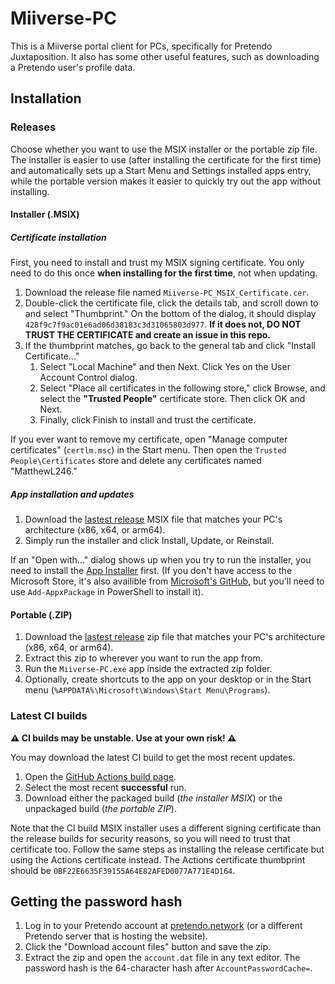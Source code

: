 # Miiverse-PC

This is a Miiverse portal client for PCs, specifically for Pretendo Juxtaposition. It also has some other useful features, such as downloading a Pretendo user's profile data.

## Installation

### Releases

Choose whether you want to use the MSIX installer or the portable zip file. The installer is easier to use (after installing the certificate for the first time) and automatically sets up a Start Menu and Settings installed apps entry, while the portable version makes it easier to quickly try out the app without installing.

#### Installer (.MSIX)

##### Certificate installation

First, you need to install and trust my MSIX signing certificate. You only need to do this once **when installing for the first time**, not when updating.

1. Download the release file named `Miiverse-PC_MSIX_Certificate.cer`.
2. Double-click the certificate file, click the details tab, and scroll down to and select "Thumbprint." On the bottom of the dialog, it should display `428f9c7f9ac01e6ad06d38183c3d31065803d977`. **If it does not, DO NOT TRUST THE CERTIFICATE and create an issue in this repo.**
3. If the thumbprint matches, go back to the general tab and click "Install Certificate..."
    1. Select "Local Machine" and then Next. Click Yes on the User Account Control dialog.
    2. Select "Place all certificates in the following store," click Browse, and select the **"Trusted People"** certificate store. Then click OK and Next.
    3. Finally, click Finish to install and trust the certificate.

If you ever want to remove my certificate, open "Manage computer certificates" (`certlm.msc`) in the Start menu. Then open the `Trusted People\Certificates` store and delete any certificates named "MatthewL246."

##### App installation and updates

1. Download the [lastest release](https://github.com/MatthewL246/Miiverse-PC/releases) MSIX file that matches your PC's architecture (x86, x64, or arm64).
2. Simply run the installer and click Install, Update, or Reinstall.

If an "Open with..." dialog shows up when you try to run the installer, you need to install the [App Installer](https://apps.microsoft.com/store/detail/app-installer/9NBLGGH4NNS1) first. (If you don't have access to the Microsoft Store, it's also availible from [Microsoft's GitHub](https://github.com/microsoft/winget-cli/releases), but you'll need to use `Add-AppxPackage` in PowerShell to install it).

#### Portable (.ZIP)

1. Download the [lastest release](https://github.com/MatthewL246/Miiverse-PC/releases) zip file that matches your PC's architecture (x86, x64, or arm64).
2. Extract this zip to wherever you want to run the app from.
3. Run the `Miiverse-PC.exe` app inside the extracted zip folder.
4. Optionally, create shortcuts to the app on your desktop or in the Start menu (`%APPDATA%\Microsoft\Windows\Start Menu\Programs`).

### Latest CI builds

**⚠️ CI builds may be unstable. Use at your own risk! ⚠️** 

You may download the latest CI build to get the most recent updates.

1. Open the [GitHub Actions build page](https://github.com/MatthewL246/Miiverse-PC/actions/workflows/dotnet-build.yml).
2. Select the most recent **successful** run.
3. Download either the packaged build (*the installer MSIX*) or the unpackaged build (*the portable ZIP*).

Note that the CI build MSIX installer uses a different signing certificate than the release builds for security reasons, so you will need to trust that certificate too. Follow the same steps as installing the release certificate but using the Actions certificate instead. The Actions certificate thumbprint should be `0BF22E6635F39155A64E82AFED0077A771E4D164`.

## Getting the password hash

1. Log in to your Pretendo account at [pretendo.network](https://pretendo.network/account) (or a different Pretendo server that is hosting the website).
2. Click the "Download account files" button and save the zip.
3. Extract the zip and open the `account.dat` file in any text editor. The password hash is the 64-character hash after `AccountPasswordCache=`.

